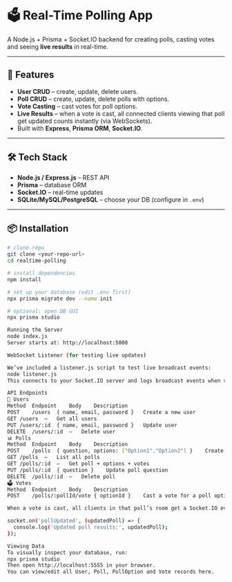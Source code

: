 # 🗳️ Real-Time Polling App

A Node.js + Prisma + Socket.IO backend for creating polls, casting votes and seeing **live results** in real-time.

---

## 🚀 Features

- **User CRUD** – create, update, delete users.
- **Poll CRUD** – create, update, delete polls with options.
- **Vote Casting** – cast votes for poll options.
- **Live Results** – when a vote is cast, all connected clients viewing that poll get updated counts instantly (via WebSockets).
- Built with **Express**, **Prisma ORM**, **Socket.IO**.

---

## 🛠️ Tech Stack

- **Node.js / Express.js** – REST API
- **Prisma** – database ORM
- **Socket.IO** – real-time updates
- **SQLite/MySQL/PostgreSQL** – choose your DB (configure in `.env`)

---

## 📦 Installation

```bash
# clone repo
git clone <your-repo-url>
cd realtime-polling

# install dependencies
npm install

# set up your database (edit .env first)
npx prisma migrate dev --name init

# optional: open DB GUI
npx prisma studio

Running the Server
node index.js
Server starts at: http://localhost:5000

WebSocket Listener (for testing live updates)

We’ve included a listener.js script to test live broadcast events:
node listener.js
This connects to your Socket.IO server and logs broadcast events when votes are cast.

API Endpoints
👤 Users
Method	Endpoint	Body	Description
POST	/users	{ name, email, password }	Create a new user
GET	/users	–	Get all users
PUT	/users/:id	{ name, email, password }	Update user
DELETE	/users/:id	–	Delete user
📊 Polls
Method	Endpoint	Body	Description
POST	/polls	{ question, options: ["Option1","Option2"] }	Create new poll
GET	/polls	–	List all polls
GET	/polls/:id	–	Get poll + options + votes
PUT	/polls/:id	{ question }	Update poll question
DELETE	/polls/:id	–	Delete poll
🗳️ Votes
Method	Endpoint	Body	Description
POST	/polls/:pollId/vote	{ optionId }	Cast a vote for a poll option

When a vote is cast, all clients in that poll’s room get a Socket.IO event:

socket.on('pollUpdated', (updatedPoll) => {
  console.log('Updated poll results:', updatedPoll);
});

Viewing Data
To visually inspect your database, run:
npx prisma studio
Then open http://localhost:5555 in your browser.
You can view/edit all User, Poll, PollOption and Vote records here.
